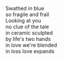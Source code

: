 Swathed in blue  
so fragile and frail  
Looking at you  
no clue of the tale  
in ceramic sculpted     
by life's two hands  
in love we're blended   
in loss love expands  
